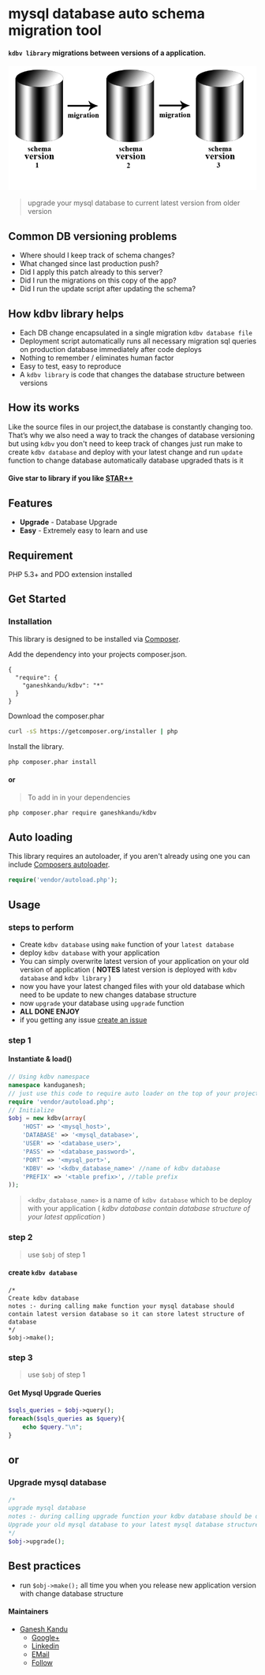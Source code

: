 
# mysql database auto schema migration tool 
#### ``kdbv library``  migrations between versions of a application.

![](https://github.com/GaneshKandu/kdbv/blob/master/.github/kdbv.png)

> upgrade your mysql database to current latest version from older version

## Common DB versioning problems
* Where should I keep track of schema changes?
* What changed since last production push?
* Did I apply this patch already to this server?
* Did I run the migrations on this copy of the app?
* Did I run the update script after updating the schema?

## How kdbv library helps

* Each DB change encapsulated in a single migration ```kdbv database file```
* Deployment script automatically runs all necessary migration sql queries on production database immediately after code deploys
* Nothing to remember / eliminates human factor
* Easy to test, easy to reproduce
* A ```kdbv library``` is code that changes the database structure between versions

## How its works
Like the source files in our project,the database is constantly changing too. That’s why we also need a way to track the changes of database versioning but using ```kdbv``` you don't need to keep track of changes just run make to create ```kdbv database``` and deploy with your latest change and run ```update``` function to change database automatically database upgraded thats is it

#### Give star to library if you like **[STAR++](https://github.com/GaneshKandu/kdbv/stargazers)**

## Features
* **Upgrade** - Database Upgrade
* **Easy** - Extremely easy to learn and use

## Requirement

PHP 5.3+ and PDO extension installed

## Get Started

### Installation

This library is designed to be installed via [Composer](https://getcomposer.org/doc/).

Add the dependency into your projects composer.json.
```
{
  "require": {
    "ganeshkandu/kdbv": "*"
  }
}
```

Download the composer.phar
``` bash
curl -sS https://getcomposer.org/installer | php
```

Install the library.
``` bash
php composer.phar install
```

#### or

> To add in in your dependencies

``` bash
php composer.phar require ganeshkandu/kdbv
```

## Auto loading

This library requires an autoloader, if you aren't already using one you can include [Composers autoloader](https://getcomposer.org/doc/01-basic-usage.md#autoloading).

``` php
require('vendor/autoload.php');
```

## Usage

### steps to perform
* Create ```kdbv database``` using ```make``` function of your ```latest database```
* deploy ```kdbv database``` with your application
* You can simply overwrite latest version of your application on your old version of application ( **NOTES** latest version is deployed with ```kdbv database``` and ```kdbv library``` ) 
* now you have your latest changed files with your old database which need to be update to new changes database structure
* now ```upgrade``` your database using ```upgrade``` function
* **ALL DONE ENJOY**
* if you getting any issue [create an issue](https://github.com/GaneshKandu/kdbv/issues)

### step 1

#### Instantiate & load()

```php
// Using kdbv namespace
namespace kanduganesh;
// just use this code to require auto loader on the top of your projects.
require 'vendor/autoload.php';
// Initialize
$obj = new kdbv(array(
	'HOST' => '<mysql_host>',
	'DATABASE' => '<mysql_database>',
	'USER' => '<database_user>',
	'PASS' => '<database_password>',
	'PORT' => '<mysql_port>',
	'KDBV' => '<kdbv_database_name>' //name of kdbv database
	'PREFIX' => '<table prefix>', //table prefix
));
```
> ```<kdbv_database_name>``` is a name of ```kdbv database``` which to be deploy with your application
( _kdbv database contain database structure of your latest application_ )

### step 2
> use ```$obj``` of step 1
#### create ```kdbv database```

```
/*
Create kdbv database
notes :- during calling make function your mysql database should contain latest version database so it can store latest structure of database 
*/
$obj->make(); 
```
### step 3
> use ```$obj``` of step 1
#### Get Mysql Upgrade Queries
```php
$sqls_queries = $obj->query();
foreach($sqls_queries as $query){
    echo $query."\n";
}
```
## or
### Upgrade mysql database
```php
/*
upgrade mysql database
notes :- during calling upgrade function your kdbv database should be deployed with your application
Upgrade your old mysql database to your latest mysql database structure
*/
$obj->upgrade();
```

## Best practices
* run ```$obj->make();``` all time you when you release new application version with change database structure


#### Maintainers

- [Ganesh Kandu](https://github.com/GaneshKandu)
	- [Google+](https://plus.google.com/u/0/+ganeshkandu)
	- [Linkedin](https://www.linkedin.com/in/ganesh-kandu-42b14373/)
	- [EMail](mailto:kanduganesh@gmail.com)
	- [Follow](https://github.com/GaneshKandu)


